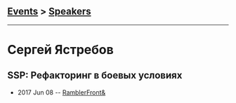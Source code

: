 ## [Events](../README.md) > [Speakers](../speakers.md)
---

# Сергей Ястребов

## SSP: Рефакторинг в боевых условиях
- 2017 Jun 08 -- [RamblerFront&amp;](https://www.youtube.com/watch?v=yADGRe4CO2U)    
